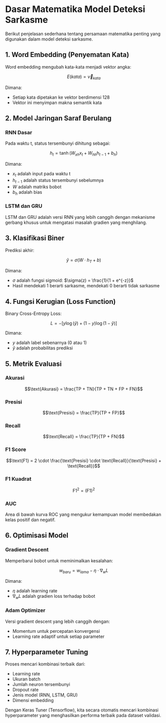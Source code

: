 # Dasar Matematika Model Deteksi Sarkasme

Berikut penjelasan sederhana tentang persamaan matematika penting yang digunakan dalam model deteksi sarkasme.

## 1. Word Embedding (Penyematan Kata)

Word embedding mengubah kata-kata menjadi vektor angka:

$$E(kata) = \vec{v}_{kata}$$

Dimana:
- Setiap kata dipetakan ke vektor berdimensi 128
- Vektor ini menyimpan makna semantik kata

## 2. Model Jaringan Saraf Berulang

### RNN Dasar
Pada waktu t, status tersembunyi dihitung sebagai:

$$h_t = \tanh(W_{xh}x_t + W_{hh}h_{t-1} + b_h)$$

Dimana:
- $x_t$ adalah input pada waktu t
- $h_{t-1}$ adalah status tersembunyi sebelumnya
- $W$ adalah matriks bobot
- $b_h$ adalah bias

### LSTM dan GRU
LSTM dan GRU adalah versi RNN yang lebih canggih dengan mekanisme gerbang khusus untuk mengatasi masalah gradien yang menghilang.

## 3. Klasifikasi Biner

Prediksi akhir:

$$\hat{y} = \sigma(W \cdot h_T + b)$$

Dimana:
- $\sigma$ adalah fungsi sigmoid: $\sigma(z) = \frac{1}{1 + e^{-z}}$
- Hasil mendekati 1 berarti sarkasme, mendekati 0 berarti tidak sarkasme

## 4. Fungsi Kerugian (Loss Function)

Binary Cross-Entropy Loss:

$$L = -[y \log(\hat{y}) + (1-y)\log(1-\hat{y})]$$

Dimana:
- $y$ adalah label sebenarnya (0 atau 1)
- $\hat{y}$ adalah probabilitas prediksi

## 5. Metrik Evaluasi

### Akurasi
$$\text{Akurasi} = \frac{TP + TN}{TP + TN + FP + FN}$$

### Presisi
$$\text{Presisi} = \frac{TP}{TP + FP}$$

### Recall
$$\text{Recall} = \frac{TP}{TP + FN}$$

### F1 Score
$$\text{F1} = 2 \cdot \frac{\text{Presisi} \cdot \text{Recall}}{\text{Presisi} + \text{Recall}}$$

### F1 Kuadrat
$$\text{F1}^2 = \left(\text{F1}\right)^2$$

### AUC
Area di bawah kurva ROC yang mengukur kemampuan model membedakan kelas positif dan negatif.

## 6. Optimisasi Model

### Gradient Descent
Memperbarui bobot untuk meminimalkan kesalahan:

$$w_{baru} = w_{lama} - \eta \cdot \nabla_w L$$

Dimana:
- $\eta$ adalah learning rate
- $\nabla_w L$ adalah gradien loss terhadap bobot

### Adam Optimizer
Versi gradient descent yang lebih canggih dengan:
- Momentum untuk percepatan konvergensi
- Learning rate adaptif untuk setiap parameter

## 7. Hyperparameter Tuning

Proses mencari kombinasi terbaik dari:
- Learning rate
- Ukuran batch
- Jumlah neuron tersembunyi
- Dropout rate
- Jenis model (RNN, LSTM, GRU)
- Dimensi embedding

Dengan Keras Tuner (Tensorflow), kita secara otomatis mencari kombinasi hyperparameter yang menghasilkan performa terbaik pada dataset validasi.